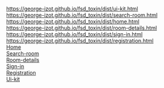 https://george-izot.github.io/fsd_toxin/dist/ui-kit.html<br>
https://george-izot.github.io/fsd_toxin/dist/search-room.html<br>
https://george-izot.github.io/fsd_toxin/dist/home.html<br>
https://george-izot.github.io/fsd_toxin/dist/room-details.html<br>
https://george-izot.github.io/fsd_toxin/dist/sign-in.html<br>
https://george-izot.github.io/fsd_toxin/dist/registration.html<br>
 <a href='./home.html'> Home</a><br>
<a href='./search-room.html'> Search-room</a><br>
<a href='./room-details.html'> Room-details</a><br>
<a href='./sign-in.html'> Sign-in</a><br>
<a href='./registration.html'> Registration</a><br>
<a href='./ui-kit.html'> Ui-kit</a><br>
